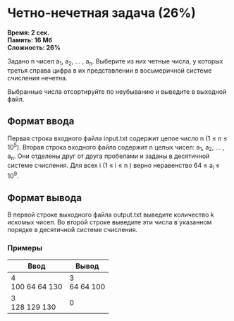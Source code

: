 <h1 class="title">Четно-нечетная задача (26%)</h1>
<p><b>Время: 2 сек.<br>Память: 16 Мб<br>Сложность: 26%</b></p>
<p>Задано n чисел a<sub>1</sub>, a<sub>2</sub>, ... , a<sub>n</sub>. Выберите из них четные числа, у которых третья справа цифра в их представлении в восьмеричной системе счисления нечетна.</p>
<p>Выбранные числа отсортируйте по неубыванию и выведите в выходной файл.</p>
<h2>Формат ввода</h2>
<p>Первая строка входного файла input.txt содержит целое число n (1 ≤ n ≤ 10<sup>5</sup>). Вторая строка входного файла содержит n целых чисел: a<sub>1</sub>, a<sub>2</sub>, ... , a<sub>n</sub>. Они отделены друг от друга пробелами и заданы в десятичной системе счисления. Для всех i (1 ≤ i ≤ n ) верно неравенство 64 ≤ a<sub>i</sub> ≤ 10<sup>9</sup>.</p>
<h2>Формат вывода</h2>
<p>В первой строке выходного файла output.txt выведите количество k искомых чисел. Во второй строке выведите эти числа в указанном порядке в десятичной системе счисления.</p>
<h3>Примеры</h3>
<table class="sample-tests">
  <thead>
     <tr>
        <th>Ввод</th>
        <th>Вывод</th>
     </tr>
  </thead>
  <tbody>
     <tr>
        <td>4<br>
            100 64 64 130</td>
        <td>3<br>
            64 64 100</td>
     </tr>
     <tr>
        <td>3<br>
            128 129 130</td>
        <td>0</td>
     </tr>
  </tbody>
</table>